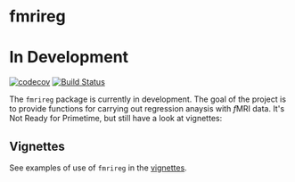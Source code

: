 fmrireg
================

In Development
==============

[![codecov](https://codecov.io/gh/fmrireg/NA/branch/master/graph/badge.svg)](https://codecov.io/github/bbuchsbaum/fmrireg?branch=master) [![Build Status](https://travis-ci.org/fmrireg/NA.svg?branch=master)](https://travis-ci.org/bbuchsbaum/fmrireg)

The `fmrireg` package is currently in development. The goal of the project is to provide functions for carrying out regression anaysis with *f*MRI data. It's Not Ready for Primetime, but still have a look at vignettes:

Vignettes
---------

See examples of use of `fmrireg` in the [vignettes](https://bbuchsbaum.github.io/fmrireg/articles/index.html).

